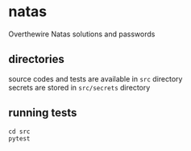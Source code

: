 # natas
Overthewire Natas solutions and passwords


## directories

source codes and tests are available in `src` directory\
secrets are stored in `src/secrets` directory


## running tests

```
cd src
pytest
```
